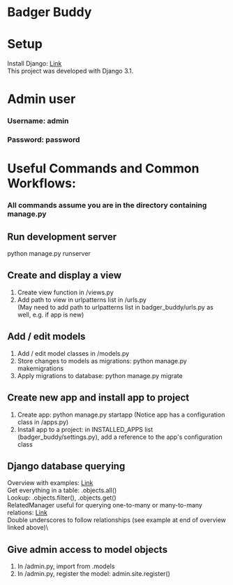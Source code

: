 # Badger Buddy

# Setup
Install Django: [Link](https://docs.djangoproject.com/en/3.1/intro/install/)\
This project was developed with Django 3.1. 

# Admin user
### Username: admin
### Password: password

# Useful Commands and Common Workflows:
### All commands assume you are in the directory containing manage.py

## Run development server
python manage.py runserver

## Create and display a view
1. Create view function in <app-name>/views.py
2. Add path to view in urlpatterns list in <app-name>/urls.py \
   (May need to add path to urlpatterns list in badger_buddy/urls.py as well, e.g. if app is new)

## Add / edit models
1. Add / edit model classes in <app-name>/models.py
2. Store changes to models as migrations: python manage.py makemigrations
3. Apply migrations to database: python manage.py migrate

## Create new app and install app to project
1. Create app: python manage.py startapp <app-name>
   (Notice app has a configuration class in <app-name>/apps.py)
2. Install app to a project: in INSTALLED_APPS list (badger_buddy/settings.py), add a reference to the app's configuration class

## Django database querying
Overview with examples: [Link](https://docs.djangoproject.com/en/3.1/intro/tutorial02/#playing-with-the-api)\
Get everything in a table: <model-name>.objects.all()\
Lookup: <model-name>.objects.filter(), <model-name>.objects.get()\
RelatedManager useful for querying one-to-many or many-to-many relations: [Link](https://docs.djangoproject.com/en/3.1/ref/models/relations/)\
Double underscores to follow relationships (see example at end of overview linked above)\

## Give admin access to model objects
1. In <app-name>/admin.py, import <model-name> from .models
2. In <app-name>/admin.py, register the model: admin.site.register(<model-name>)



